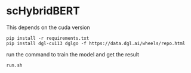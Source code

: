 # scHybridBERT
This depends on the cuda version
```
pip install -r requirements.txt
pip install dgl-cu113 dglgo -f https://data.dgl.ai/wheels/repo.html
```
run the command to train the model and get the result
```shell
run.sh
```
